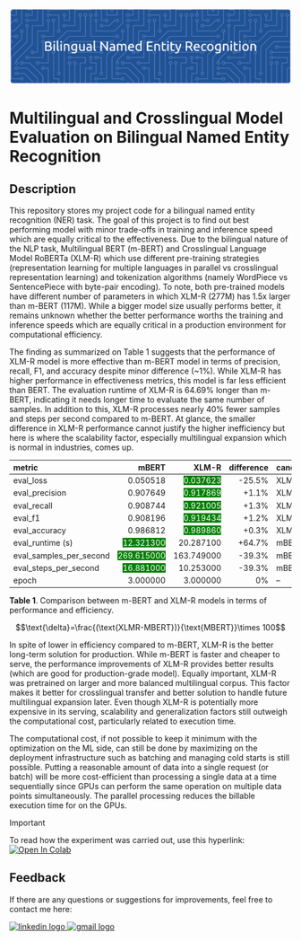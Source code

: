 ![header](header.png)

# **Multilingual and Crosslingual Model Evaluation on Bilingual Named Entity Recognition**

## Description
This repository stores my project code for a bilingual named entity recognition (NER) task. The goal of this project is to find out best performing model with minor trade-offs in training and inference speed which are equally critical to the effectiveness. Due to the bilingual nature of the NLP task, Multilingual BERT (m-BERT) and Crosslingual Language Model RoBERTa (XLM-R) which use different pre-training strategies (representation learning for multiple languages in parallel vs crosslingual representation learning) and tokenization algorithms (namely WordPiece vs SentencePiece with byte-pair encoding). To note, both pre-trained models have different number of parameters in which XLM-R (277M) has 1.5x larger than m-BERT (117M). While a bigger model size usually performs better, it remains unknown whether the better performance worths the training and inference speeds which are equally critical in a production environment for computational efficiency.

The finding as summarized on Table 1 suggests that the performance of XLM-R model is more effective than m-BERT model in terms of precision, recall, F1, and accuracy despite minor difference (~1%). While XLM-R has higher performance in effectiveness metrics, this model is far less efficient than BERT. The evaluation runtime of XLM-R is 64.69% longer than m-BERT, indicating it needs longer time to evaluate the same number of samples. In addition to this, XLM-R processes nearly 40% fewer samples and steps per second compared to m-BERT. At glance, the smaller difference in XLM-R performance cannot justify the higher inefficiency but here is where the scalability factor, especially multilingual expansion which is normal in industries, comes up.

| metric                  | mBERT         | XLM-R        | difference | candidate |
|:-------------------------|--------------:|-------------:|---------------:|:----------|
| eval_loss                | 0.050518      | <span style='background-color:green; color:white'>0.037623</span>     | -25.5%     | XLM-R |
| eval_precision           | 0.907649      | <span style='background-color:green; color:white'>0.917869</span>     | +1.1%      | XLM-R |
| eval_recall              | 0.908744      | <span style='background-color:green; color:white'>0.921005</span>     | +1.3%      | XLM-R |
| eval_f1                  | 0.908196      | <span style='background-color:green; color:white'>0.919434</span>     | +1.2%      | XLM-R |
| eval_accuracy            | 0.986812      | <span style='background-color:green; color:white'>0.989860</span>     | +0.3%      | XLM-R |
| eval_runtime (s)         | <span style='background-color:green; color:white'>12.321300</span> | 20.287100    | +64.7% | mBERT |
| eval_samples_per_second  | <span style='background-color:green; color:white'>269.615000</span> | 163.749000   | -39.3%     | mBERT |
| eval_steps_per_second    | <span style='background-color:green; color:white'>16.881000</span> | 10.253000    | -39.3%     | mBERT |
| epoch                    | 3.000000      | 3.000000     | 0%             | – |

<span style='text-align:center'><b>Table 1</b>. Comparison between m-BERT and XLM-R models in terms of performance and efficiency.</span>

$$\text{\delta}=\frac{(\text{XLMR-MBERT})}{\text{MBERT}}\times 100$$

In spite of lower in efficiency compared to m-BERT, XLM-R is the better long-term solution for production. While m-BERT is faster and cheaper to serve, the performance improvements of XLM-R provides better results (which are good for production-grade model). Equally important, XLM-R was pretrained on larger and more balanced multilingual corpus. This factor makes it better for crosslingual transfer and better solution to handle future multilingual expansion later. Even though XLM-R is potentially more expensive in its serving, scalability and generalization factors still outweigh the computational cost, particularly related to execution time.

The computational cost, if not possible to keep it minimum with the optimization on the ML side, can still be done by maximizing on the deployment infrastructure such as batching and managing cold starts is still possible. Putting a reasonable amount of data into a single request (or batch) will be more cost-efficient than processing a single data at a time sequentially since GPUs can perform the same operation on multiple data points simultaneously. The parallel processing reduces the billable execution time for on the GPUs.


>[!important]
> To read how the experiment was carried out, use this hyperlink: 
> [![Open In Colab](https://colab.research.google.com/assets/colab-badge.svg)](https://colab.research.google.com/drive/1ZeKSWbM1zbFjSTrOTAEr8SIXipfpKm23#scrollTo=FXB-7ILRg7rQ)

## Feedback
If there are any questions or suggestions for improvements, feel free to contact me here:

<a href="https://www.linkedin.com/in/adelia-januarto/" target="_blank">
    <img src="https://raw.githubusercontent.com/maurodesouza/profile-readme-generator/master/src/assets/icons/social/linkedin/default.svg" width="52" height="40" alt="linkedin logo"/>
  </a>
<a href="mailto:januartoadelia@gmail.com" target="_blank">
    <img src="https://raw.githubusercontent.com/maurodesouza/profile-readme-generator/master/src/assets/icons/social/gmail/default.svg"  width="52" height="40" alt="gmail logo"/>
  </a>